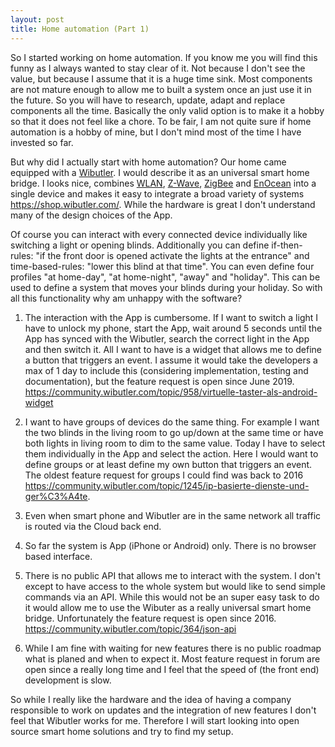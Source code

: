 ```yaml
---
layout: post
title: Home automation (Part 1)
---
```


So I started working on home automation. If you know me you will find this funny as I always wanted to stay clear of it. Not because I don't see the value, but because I assume that it is a huge time sink. Most components are not mature enough to allow me to built a system once an just use it in the future. So you will have to research, update, adapt and replace components all the time. Basically the only valid option is to make it a hobby so that it does not feel like a chore. To be fair, I am not quite sure if home automation is a hobby of mine, but I don't mind most of the time I have invested so far.

But why did I actually start with home automation? Our home came equipped with a [Wibutler](https://www2.wibutler.com/). I would describe it as an universal smart home bridge. I looks nice, combines [WLAN](https://en.wikipedia.org/wiki/Wireless_LAN), [Z-Wave](https://en.wikipedia.org/wiki/Z-Wave), [ZigBee](https://en.wikipedia.org/wiki/Zigbee) and [EnOcean](https://en.wikipedia.org/wiki/EnOcean) into a single device and makes it easy to integrate a broad variety of systems <https://shop.wibutler.com/>. While the hardware is great I don't understand many of the design choices of the App.

Of course you can interact with every connected device individually like switching a light or opening blinds. Additionally you can define if-then-rules: "if the front door is opened activate the lights at the entrance" and time-based-rules: "lower this blind at that time". You can even define four profiles "at home-day", "at home-night", "away" and "holiday". This can be used to define a system that moves your blinds during your holiday. So with all this functionality why am unhappy with the software?

1. The interaction with the App is cumbersome. If I want to switch a light I have to unlock my phone, start the App, wait around 5 seconds until the App has synced with the Wibutler, search the correct light in the App and then switch it. All I want to have is a widget that allows me to define a button that triggers an event. I assume it would take the developers a max of 1 day to include this (considering implementation, testing and documentation), but the feature request is open since June 2019. <https://community.wibutler.com/topic/958/virtuelle-taster-als-android-widget>

2. I want to have groups of devices do the same thing. For example I want the two blinds in the living room to go up/down at the same time or have both lights in living room to dim to the same value. Today I have to select them individually in the App and select the action. Here I would want to define groups or at least define my own button that triggers an event. The oldest feature request for groups I could find was back to 2016 <https://community.wibutler.com/topic/1245/ip-basierte-dienste-und-ger%C3%A4te>.

3. Even when smart phone and Wibutler are in the same network all traffic is routed via the Cloud back end. 

3. So far the system is App (iPhone or Android) only. There is no browser based interface.

4. There is no public API that allows me to interact with the system. I don't except to have access to the whole system but would like to send simple commands via an API. While this would not be an super easy task to do it would allow me to use the Wibuter as a really universal smart home bridge. Unfortunately the feature request is open since 2016. <https://community.wibutler.com/topic/364/json-api>

5. While I am fine with waiting for new features there is no public roadmap what is planed and when to expect it. Most feature request in forum are open since a really long time and I feel that the speed of (the front end) development is slow.

So while I really like the hardware and the idea of having a company responsible to work on updates and the integration of new features I don't feel that Wibutler works for me. Therefore I will start looking into open source smart home solutions and try to find my setup.